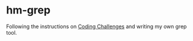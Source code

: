# hm-grep

Following the instructions on [Coding Challenges](https://codingchallenges.fyi/) and writing my own grep tool.